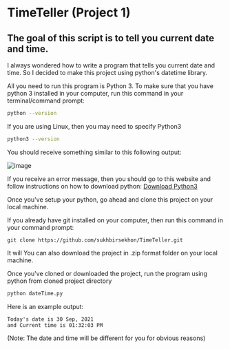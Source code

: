 # TimeTeller (Project 1)

## The goal of this script is to tell you current date and time.

I always wondered how to write a program that tells you current date and time. So I decided to make this project using python's datetime library. 

All you need to run this program is Python 3. To make sure that you have python 3 installed in your computer, run this command in your terminal/command prompt: 

```bash
python --version
```

If you are using Linux, then you may need to specify Python3
```bash
python3 --version
```
You should receive something similar to this following output: 

![image](https://user-images.githubusercontent.com/43282559/135504563-5988f86c-6b88-49ce-a1b9-49495d77625f.png)

If you receive an error message, then you should go to this website and follow instructions on how to download python: <a href="https://www.python.org/downloads/">Download Python3</a>

Once you've setup your python, go ahead and clone this project on your local machine. 

If you already have git installed on your computer, then run this command in your command prompt:

```git
git clone https://github.com/sukhbirsekhon/TimeTeller.git
```

It will 
You can also download the project in .zip format folder on your local machine. 

Once you've cloned or downloaded the project, run the program using python from cloned project directory

```python
python dateTime.py
```

Here is an example output:

```
Today's date is 30 Sep, 2021
and Current time is 01:32:03 PM
```

(Note: The date and time will be different for you for obvious reasons)


